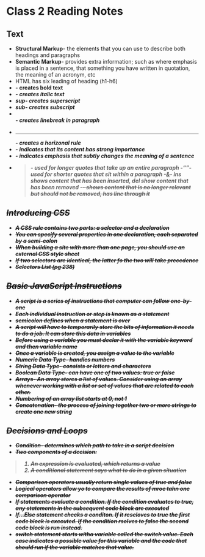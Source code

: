 # Class 2 Reading Notes

## Text

- **Structural Markup**- the elements that you can use to describe both headings and paragraphs
- **Semantic Markup**- provides extra information; such as where emphasis is placed in a sentence, that something you have written in quotation, the meaning of an acronym, etc
- HTML has six leading of heading (h1-h6)
- **<b>**- creates bold text
- **<i>**- creates italic text
- **sup**- creates superscript
- **sub**- creates subscript
- **<br />**- creates linebreak in paragraph
- **<hr />**- creates a horizonal rule
- **<strong>**- indicates that its content has strong importance
- **<em>**- indicates emphasis that subtly changes the meaning of a sentence
- **<blockquote>**- used for longer quotes that take up an entire paragraph
-**<q>**- used for shorter quotes that sit within a paragraph
-**<ins>&<del>**- ins shows content that has been inserted, del show content that has been removed
-**<s>**- shows content that is no longer relevant but should not be removed, has line through it

## Introducing CSS

- A CSS rule contains two parts: a **selector** and a **declaration**
- You can specify several properties in one declaration, each separated by a semi-colon
- When building a site with more than one page, you should use an external CSS style sheet
- If two selectors are identical, the latter fo the two will take precedence
- Selectors List (pg 238)

## Basic JavaScript Instructions

- A script is a series of instructions that computer can follow one-by-one
- Each individual instruction or step is known as a **statement**
- semicolon defines when a statement is over
- A script will have to temporarily store the bits of information it needs to do a job. It can store this data in **variables**
- Before using a variable you must declar it with the variable keyword and then variable name
- Once a variable is created, you assign a value to the variable
- **Numeric Data Type**- handles numbers
- **String Data Type**- consists or letters and characters
- **Boolean Data Type**- can have one of two values: true or false
- **Arrays**- An array stores a list of values. Consider using an array whenever working with a list or set of values that are related to each other.
- Numbering of an array list starts at 0, not 1
- **Concatenation**- the process of joining together two or more strings to create one new string

## Decisions and Loops

- **Condition**- determines which path to take in a script decision
- Two components of a decision:
>
> 1. An expression is evaluated, which returns a value
> 2. A conditional statement says what to do in a given situation
>
- Comparison operators usually return single values of true and false
- Logical operators allow yo to compare the results of mroe tahn one comparison operator
- **If** statements evaluate a condition. If the condition evaluates to true, any statements in the subsequent code block are executed
- **If...Else** statement checks a conditon. If it reseloves to true the first code block is executed. If the condition rsolves to false the second code block is run instead.
- **switch statement** starts witha  variable called the switch value. Each case indicates a possible value for this variable and the code that should run if the variable matches that value. 